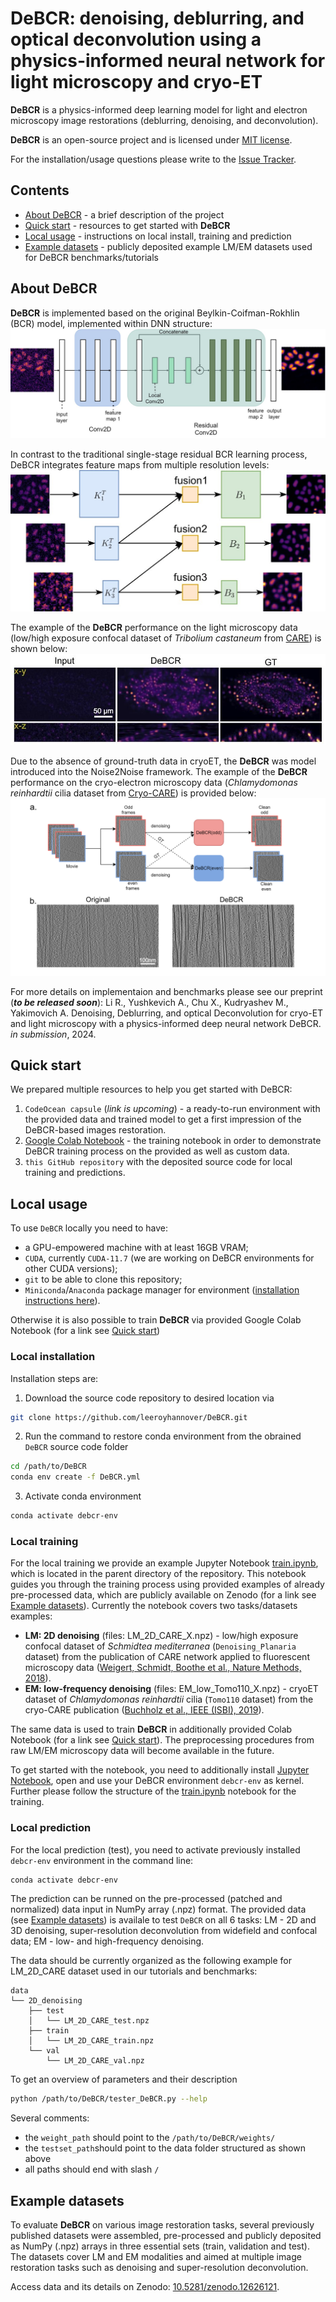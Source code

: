 # DeBCR: denoising, deblurring, and optical deconvolution using a physics-informed neural network for light microscopy and cryo-ET

**DeBCR** is a physics-informed deep learning model for light and electron microscopy image restorations (deblurring, denoising, and deconvolution).

**DeBCR** is an open-source project and is licensed under [MIT license](LICENSE).

 For the installation/usage questions please write to the [Issue Tracker](https://github.com/leeroyhannover/DeBCR/issues).

## Contents

- [About DeBCR](#about-debcr) - a brief description of the project
- [Quick start](#quick-start) - resources to get started with **DeBCR**
- [Local usage](#local-usage) - instructions on local install, training and prediction
- [Example datasets](#example-datasets) - publicly deposited example LM/EM datasets used for DeBCR benchmarks/tutorials

## About DeBCR

**DeBCR** is implemented based on the original Beylkin-Coifman-Rokhlin (BCR) model, implemented within DNN structure:
![DeBCR network structure](images/DeBCR_structure.jpg)

In contrast to the traditional single-stage residual BCR learning process, DeBCR integrates feature maps from multiple resolution levels:
![DeBCR multi-resolution](images/DeBCR_multires.jpg)

The example of the **DeBCR** performance on the light microscopy data (low/high exposure confocal dataset of *Tribolium castaneum* from [CARE](https://www.nature.com/articles/s41592-018-0216-7)) is shown below:
![DeBCR LM](images/DeBCR_LM.jpg)

Due to the absence of ground-truth data in cryoET, the **DeBCR** was model introduced into the Noise2Noise framework. The example of the **DeBCR** performance on the cryo-electron microscopy data (*Chlamydomonas reinhardtii* cilia dataset from [Cryo-CARE](https://ieeexplore.ieee.org/stamp/stamp.jsp?arnumber=8759519&tag=1)) is provided below:
![DeBCR EM](images/DeBCR_EM.svg)

For more details on implementaion and benchmarks please see our preprint (***to be released soon***):
 Li R., Yushkevich A., Chu X., Kudryashev M., Yakimovich A. Denoising, Deblurring, and optical Deconvolution for cryo-ET and light microscopy with a physics-informed deep neural network DeBCR. *in submission*, 2024.

## Quick start

We prepared multiple resources to help you get started with DeBCR:
1. `CodeOcean capsule` (*link is upcoming*) - a ready-to-run environment with the provided data and trained model to get a first impression of the DeBCR-based images restoration.
2. [Google Colab Notebook](https://colab.research.google.com/drive/13tOQXL3jMNyObZQyjAgdwzNjh0uN206o?usp=sharing) - the training notebook in order to demonstrate DeBCR training process on the provided as well as custom data.
2. `this GitHub repository` with the deposited source code for local training and predictions.

## Local usage

To use `DeBCR` locally you need to have:
- a GPU-empowered machine with at least 16GB VRAM;
- `CUDA`, currently `CUDA-11.7` (we are working on DeBCR environments for other CUDA versions);
- `git` to be able to clone this repository;
- `Miniconda`/`Anaconda` package manager for environment ([installation instructions here](https://docs.anaconda.com/miniconda/)).

Otherwise it is also possible to train **DeBCR** via provided Google Colab Notebook (for a link see [Quick start](#quick-start))

### Local installation
Installation steps are:
1. Download the source code repository to desired location via
```bash
git clone https://github.com/leeroyhannover/DeBCR.git
```
2. Run the command to restore conda environment from the obrained `DeBCR` source code folder
```bash
cd /path/to/DeBCR
conda env create -f DeBCR.yml
```
3. Activate conda environment
```bash
conda activate debcr-env
```

### Local training

For the local training we provide an example Jupyter Notebook [train.ipynb](train.ipynb), which is located in the parent directory of the repository. This notebook guides you through the training process using provided examples of already pre-processed data, which are publicly available on Zenodo (for a link see [Example datasets](#example-datasets)). Currently the notebook covers two tasks/datasets examples:
- **LM: 2D denoising** (files: LM_2D_CARE_X.npz) - low/high exposure confocal dataset of *Schmidtea mediterranea* (`Denoising_Planaria` dataset) from the publication of CARE network applied to fluorescent microscopy data ([Weigert, Schmidt, Boothe et al., Nature Methods, 2018](https://www.nature.com/articles/s41592-018-0216-7)).
- **EM: low-frequency denoising** (files: EM_low_Tomo110_X.npz) - cryoET dataset of *Chlamydomonas reinhardtii* cilia (`Tomo110` dataset) from the cryo-CARE publication ([Buchholz et al., IEEE (ISBI), 2019](https://ieeexplore.ieee.org/stamp/stamp.jsp?arnumber=8759519&tag=1)).

The same data is used to train **DeBCR** in additionally provided Colab Notebook (for a link see [Quick start](#quick-start)). The preprocessing procedures from raw LM/EM microscopy data will become available in the future.

To get started with the notebook, you need to additionally install [Jupyter Notebook](https://jupyter.org/install), open and use your DeBCR environment `debcr-env` as kernel. Further please follow the structure of the [train.ipynb](train.ipynb) notebook for the training.

### Local prediction

For the local prediction (test), you need to activate previously installed `debcr-env` environment in the command line:
```bash
conda activate debcr-env
```

The prediction can be runned on the pre-processed (patched and normalized) data input in NumPy array (.npz) format. The provided data (see [Example datasets](#example-datasets)) is availale to test `DeBCR` on all 6 tasks: LM - 2D and 3D denoising, super-resolution deconvolution from widefield and confocal data; EM - low- and high-frequency denoising.

The data should be currently organized as the following example for LM_2D_CARE dataset used in our tutorials and benchmarks:
```
data
└── 2D_denoising
    ├── test
    │   └── LM_2D_CARE_test.npz
    ├── train
    │   └── LM_2D_CARE_train.npz
    └── val
        └── LM_2D_CARE_val.npz
```

To get an overview of parameters and their description
```bash
python /path/to/DeBCR/tester_DeBCR.py --help
```
Several comments:
- the `weight_path` should point to the `/path/to/DeBCR/weights/`
- the `testset_path`should point to the data folder structured as shown above
- all paths should end with slash `/`

## Example datasets

To evaluate **DeBCR** on various image restoration tasks, several previously published datasets were assembled, pre-processed and publicly deposited as NumPy (.npz) arrays in three essential sets (train, validation and test). The datasets cover LM and EM modalities and aimed at multiple image restoration tasks such as denoising and super-resolution deconvolution.

Access data and its details on Zenodo: [10.5281/zenodo.12626121](https://zenodo.org/doi/10.5281/zenodo.12626121).
